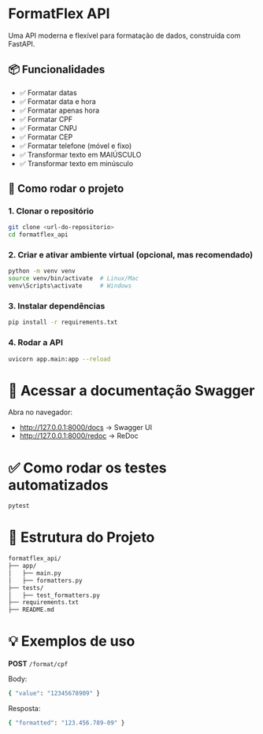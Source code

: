 # FormatFlex API

Uma API moderna e flexível para formatação de dados, construída com FastAPI.

## 📦 Funcionalidades

- ✅ Formatar datas
- ✅ Formatar data e hora
- ✅ Formatar apenas hora
- ✅ Formatar CPF
- ✅ Formatar CNPJ
- ✅ Formatar CEP
- ✅ Formatar telefone (móvel e fixo)
- ✅ Transformar texto em MAIÚSCULO
- ✅ Transformar texto em minúsculo

## 🚀 Como rodar o projeto

### 1. Clonar o repositório

```bash
git clone <url-do-repositorio>
cd formatflex_api
```

### 2. Criar e ativar ambiente virtual (opcional, mas recomendado)
```bash
python -m venv venv
source venv/bin/activate  # Linux/Mac
venv\Scripts\activate     # Windows
```

### 3. Instalar dependências
```bash
pip install -r requirements.txt
```

### 4. Rodar a API
```bash
uvicorn app.main:app --reload
```

# 📖 Acessar a documentação Swagger
Abra no navegador:
- http://127.0.0.1:8000/docs → Swagger UI
- http://127.0.0.1:8000/redoc → ReDoc


# ✅ Como rodar os testes automatizados
```bash
pytest
```

# 📁 Estrutura do Projeto
```bash
formatflex_api/
├── app/
│   ├── main.py
│   ├── formatters.py
├── tests/
│   ├── test_formatters.py
├── requirements.txt
├── README.md
```

# 💡 Exemplos de uso
**POST** ```/format/cpf ```

Body:
```bash json
{ "value": "12345678909" }
```
Resposta:
```bash json
{ "formatted": "123.456.789-09" }
```
